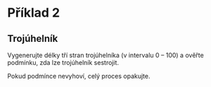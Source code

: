 # Příklad 2
## Trojúhelník

Vygenerujte délky tří stran trojúhelníka (v intervalu 0 – 100) a ověřte podmínku, zda lze trojúhelník sestrojit.

Pokud podmínce nevyhoví, celý proces opakujte.